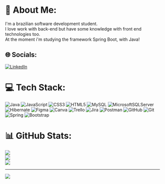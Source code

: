 # 💫 About Me:
I'm a brazilian software development student. <br>I love work with back-end but have some knowledge with front end technologies too. <br>At the moment i'm studying the framework Spring Boot, with Java!


## 🌐 Socials:
[![LinkedIn](https://img.shields.io/badge/LinkedIn-%230077B5.svg?logo=linkedin&logoColor=white)](https://linkedin.com/in/linkedin.com/in/rodrigoluiggi) 

# 💻 Tech Stack:
![Java](https://img.shields.io/badge/java-%23ED8B00.svg?style=flat&logo=openjdk&logoColor=white) ![JavaScript](https://img.shields.io/badge/javascript-%23323330.svg?style=flat&logo=javascript&logoColor=%23F7DF1E) ![CSS3](https://img.shields.io/badge/css3-%231572B6.svg?style=flat&logo=css3&logoColor=white) ![HTML5](https://img.shields.io/badge/html5-%23E34F26.svg?style=flat&logo=html5&logoColor=white) ![MySQL](https://img.shields.io/badge/mysql-4479A1.svg?style=flat&logo=mysql&logoColor=white) ![MicrosoftSQLServer](https://img.shields.io/badge/Microsoft%20SQL%20Server-CC2927?style=flat&logo=microsoft%20sql%20server&logoColor=white) ![Hibernate](https://img.shields.io/badge/Hibernate-59666C?style=flat&logo=Hibernate&logoColor=white) ![Figma](https://img.shields.io/badge/figma-%23F24E1E.svg?style=flat&logo=figma&logoColor=white) ![Canva](https://img.shields.io/badge/Canva-%2300C4CC.svg?style=flat&logo=Canva&logoColor=white) ![Trello](https://img.shields.io/badge/Trello-%23026AA7.svg?style=flat&logo=Trello&logoColor=white) ![Jira](https://img.shields.io/badge/jira-%230A0FFF.svg?style=flat&logo=jira&logoColor=white) ![Postman](https://img.shields.io/badge/Postman-FF6C37?style=flat&logo=postman&logoColor=white) ![GitHub](https://img.shields.io/badge/github-%23121011.svg?style=flat&logo=github&logoColor=white) ![Git](https://img.shields.io/badge/git-%23F05033.svg?style=flat&logo=git&logoColor=white) ![Spring](https://img.shields.io/badge/spring-%236DB33F.svg?style=flat&logo=spring&logoColor=white) ![Bootstrap](https://img.shields.io/badge/bootstrap-%238511FA.svg?style=flat&logo=bootstrap&logoColor=white)
# 📊 GitHub Stats:
![](https://github-readme-stats.vercel.app/api?username=itsmeluiggi&theme=neon&hide_border=false&include_all_commits=false&count_private=true)<br/>
![](https://github-readme-streak-stats.herokuapp.com/?user=itsmeluiggi&theme=neon&hide_border=false)<br/>
![](https://github-readme-stats.vercel.app/api/top-langs/?username=itsmeluiggi&theme=neon&hide_border=false&include_all_commits=false&count_private=true&layout=compact)

---
[![](https://visitcount.itsvg.in/api?id=itsmeluiggi&icon=2&color=11)](https://visitcount.itsvg.in)

<!-- Proudly created with GPRM ( https://gprm.itsvg.in ) -->

